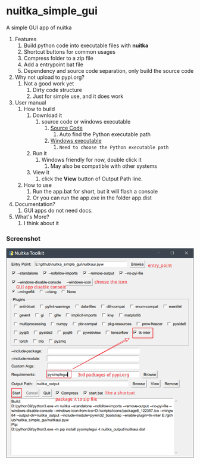 # nuitka_simple_gui

A simple GUI app of nuitka

1. Features
   1. Build python code into executable files with **nuitka**
   2. Shortcut buttons for common usages
   3. Compress folder to a zip file
   4. Add a entrypoint bat file
   5. Dependency and source code separation, only build the source code
2. Why not upload to pypi.org?
   1. Not a good work yet
      1. Dirty code structure
      2. Just for simple use, and it does work
3. User manual
   1. How to build
      1. Download it
         1. source code or windows executable
            1. [Source Code](https://github.com/ClericPy/nuitka_simple_gui/blob/master/nuitkaui.pyw)
               1. Auto find the Python executable path
            2. [Windows executable](https://github.com/ClericPy/nuitka_simple_gui/releases/download/Windows_executable/nuitkaui.zip)
               1. `Need to choose the Python executable path`
      2. Run it
         1. Windows friendly for now, double click it
            1. May also be compatible with other systems
      3. View it
         1. click the **View** button of Output Path line.
   2. How to use
      1. Run the app.bat for short, but it will flash a console
      2. Or you can run the app.exe in the folder app.dist
4. Documentation?
   1. GUI apps do not need docs.
5. What's More?
   1. I think about it


### Screenshot

![demo.png](https://raw.githubusercontent.com/ClericPy/nuitka_simple_gui/master/demo.png)
